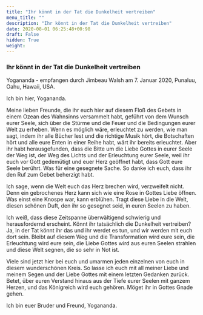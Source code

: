```yaml
---
title: "Ihr könnt in der Tat die Dunkelheit vertreiben"
menu_title: ""
description: "Ihr könnt in der Tat die Dunkelheit vertreiben"
date: 2020-08-01 06:25:48+00:98
draft: False
hidden: True
weight:
---
```

### Ihr könnt in der Tat die Dunkelheit vertreiben

Yogananda - empfangen durch Jimbeau Walsh am 7. Januar 2020, Punaluu, Oahu, Hawaii, USA.

Ich bin hier, Yogananda.

Meine lieben Freunde, die ihr euch hier auf diesem Floß des Gebets in einem Ozean des Wahnsinns versammelt habt, geführt von dem Wunsch eurer Seele, sich über die Stürme und die Feuer und die Bedingungen eurer Welt zu erheben. Wenn es möglich wäre, erleuchtet zu werden, wie man sagt, indem ihr alle Bücher lest und die richtige Musik hört, die Botschaften hört und alle eure Enten in einer Reihe habt, wärt ihr bereits erleuchtet. Aber ihr habt herausgefunden, dass die Bitte um die Liebe Gottes in eurer Seele der Weg ist, der Weg des Lichts und der Erleuchtung eurer Seele, weil ihr euch vor Gott gedemütigt und euer Herz geöffnet habt, dass Gott eure Seele berührt. Was für eine gesegnete Sache. So danke ich euch, dass ihr den Ruf zum Gebet beherzigt habt.

Ich sage, wenn die Welt euch das Herz brechen wird, verzweifelt nicht. Denn ein gebrochenes Herz kann sich wie eine Rose in Gottes Liebe öffnen. Was einst eine Knospe war, kann erblühen. Tragt diese Liebe in die Welt, diesen schönen Duft, den ihr so gesegnet seid, in euren Seelen zu haben.

Ich weiß, dass diese Zeitspanne überwältigend schwierig und herausfordernd erscheint. Könnt ihr tatsächlich die Dunkelheit vertreiben? Ja, in der Tat könnt ihr das und ihr werdet es tun, und wir werden mit euch dort sein. Bleibt auf diesem Weg und die Transformation wird eure sein, die Erleuchtung wird eure sein, die Liebe Gottes wird aus euren Seelen strahlen und diese Welt segnen, die so sehr in Not ist.

Viele sind jetzt hier bei euch und umarmen jeden einzelnen von euch in diesem wunderschönen Kreis. So lasse ich euch mit all meiner Liebe und meinem Segen und der Liebe Gottes mit einem letzten Gedanken zurück. Betet, über euren Verstand hinaus aus der Tiefe eurer Seelen mit ganzem Herzen, und das Königreich wird euch gehören. Möget ihr in Gottes Gnade gehen.

Ich bin euer Bruder und Freund, Yogananda.
